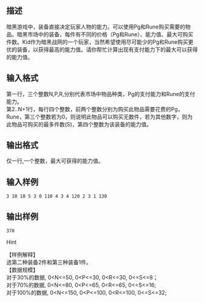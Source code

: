 ## 描述

暗黑游戏中，装备直接决定玩家人物的能力。可以使用Pg和Rune购买需要的物品。暗黑市场中的装备，每件有不同的价格（Pg和Rune）、能力值、最大可购买件数。Kid作为暗黑战网的一个玩家，当然希望使用尽可能少的Pg和Rune购买更优的装备，以获得最高的能力值。请你帮忙计算出现有支付能力下的最大可以获得的能力值。

## 输入格式

第一行，三个整数N,P,R,分别代表市场中物品种类，Pg的支付能力和Rune的支付能力。<br /> 第2..N+1行，每行四个整数，前两个整数分别为购买此物品需要花费的Pg，Rune，第三个整数若为0，则说明此物品可以购买无数件，若为其他数字，则为此物品可购买的最多件数(S)，第四个整数为该装备的能力值。<br />

## 输出格式

仅一行,一个整数，最大可获得的能力值。

## 输入样例

```plaintext
3 10 10 5 3 0 110 4 3 4 120 2 3 1 130
```

## 输出样例

```plaintext
370
```

Hint

【样例解释】<br /> 选第二种装备2件和第三种装备1件。<br /> 【数据规模】<br /> 对于30%的数据, 0<N<=50, 0<P<=30, 0<R<=30, 0<=S<=8；<br /> 对于70%的数据, 0<N<=80, 0<P<=65, 0<R<=65, 0<=S<=16;<br /> 对于100%的数据, 0<N<=150, 0<P<=100, 0<R<=100, 0<=S<=32;<br />



 

